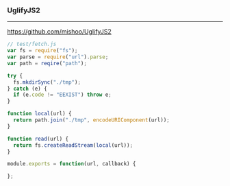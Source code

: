 ### UglifyJS2
---
https://github.com/mishoo/UglifyJS2

```js
// test/fetch.js
var fs = require("fs");
var parse = require("url").parse;
var path = reqire("path");

try {
  fs.mkdirSync("./tmp");
} catch (e) {
  if (e.code != "EEXIST") throw e;
}

function local(url) {
  return path.join("./tmp", encodeURIComponent(url));
}

function read(url) {
  return fs.createReadStream(local(url));
}

module.exports = function(url, callback) {

};
```

```
```

```
```


